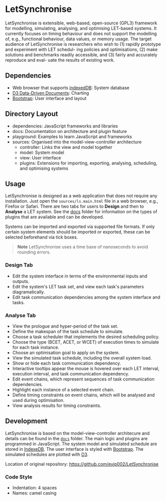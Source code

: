 # LetSynchronise
LetSynchronise is extensible, web-based, open-source (GPL3) framework for modelling, 
simulating, analysing, and optimising LET-based systems. It
currently focuses on timing behaviour and does not support the
modelling of, e.g., functional behaviour, data values, or memory
usage. The target audience of LetSynchronise is researchers who
wish to (1) rapidly prototype and experiment with LET schedul-
ing policies and optimisations, (2) make solutions and benchmarks
readily accessible, and (3) fairly and accurately reproduce and eval-
uate the results of existing work. 


## Dependencies
* Web browser that supports [indexedDB](https://developer.mozilla.org/en-US/docs/Web/API/IndexedDB_API): System database
* [D3 Data-Driven Documents](https://d3js.org): Charting
* [Bootstrap](https://getbootstrap.com): User interface and layout


## Directory Layout
* dependencies: JavaScript frameworks and libraries
* docs: Documentation on architecture and plugin feature
* playground: Examples to learn JavaScript and frameworks
* sources: Organised into the model-view-controller architecture
   * controller: Links the view and model together
   * model: System model
   * view: User interface
   * plugins: Extensions for importing, exporting, analysing, scheduling, and optimising systems


## Usage
LetSynchronise is designed as a web application that does not require any installation. 
Just open the `sources/ls.main.html` file in a web browser, e.g., Firefox or Safari.
There are two tabs for users to **Design** and then to **Analyse** a LET system.
See the [docs](docs) folder for information on the types of plugins that are available 
and can be developed.

Systems can be imported and exported via supported file formats. If only certain
system elements should be imported or exported, these can be selected beforehand 
via tick boxes.

> **Note**
> LetSynchronise uses a time base of nanoseconds to avoid rounding errors.

### Design Tab
* Edit the system interface in terms of the environmental inputs and outputs.
* Edit the system's LET task set, and view each task's parameters diagramatically.
* Edit task communication dependencies among the system interface and tasks.

### Analyse Tab
* View the prologue and hyper-period of the task set.
* Define the makespan of the task schedule to simulate.
* Choose a task scheduler that implements the desired scheduling policy.
* Choose the type (BCET, ACET, or WCET) of execution times to simulate for each task instance.
* Choose an optimisation goal to apply on the system.
* View the simulated task schedule, including the overall system load.
* Show or hide each task communication dependency.
* Interactive tooltips appear the mouse is hovered over each LET interval, execution interval, and task communication dependency.
* Edit event chains, which represent sequences of task communication dependencies.
* Highlight each instance of a selected event chain.
* Define timing constraints on event chains, which will be analysed and used during optimisation.
* View analysis results for timing constraints.


## Development
LetSynchronise is based on the model-view-controller architecure and details
can be found in the [`docs`](docs) folder. The main logic and plugins are programmed
in JavaScript. The system model and simulated schedule are stored in 
[IndexeDB](https://developer.mozilla.org/en-US/docs/Web/API/IndexedDB_API).
The user interface is styled with [Bootstrap](https://getbootstrap.com).
The simulated schedules are plotted with [D3](https://d3js.org).

Location of original repository: https://github.com/eyip002/LetSynchronise

### Code Style
* Indentation: 4 spaces
* Names: camel casing

